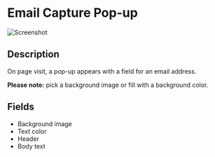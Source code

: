 # Email Capture Pop-up

![Screenshot](https://github.com/optimizely/extension-library/blob/master/Extensions/Editor%20Extensions/Email%20Capture%20Pop-up/screenshot.png)

## Description

On page visit, a pop-up appears with a field for an email address. 

__Please note:__ pick a background image or fill with a background color.

## Fields

* Background image
* Text color
* Header
* Body text

